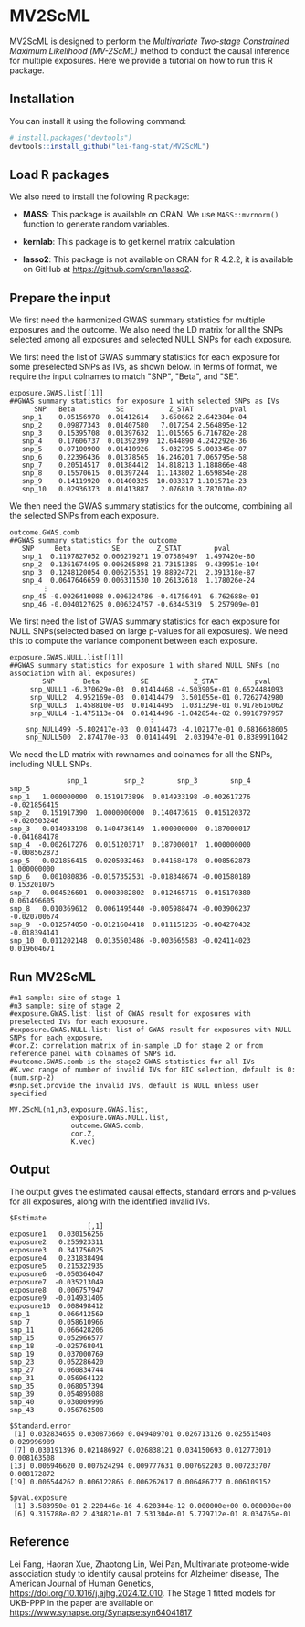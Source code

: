 # MV2ScML

MV2ScML is designed to perform the *Multivariate Two-stage Constrained Maximum Likelihood (MV-2ScML)* method to conduct the causal inference for multiple exposures. Here we provide a tutorial on how to run this R package.

## Installation
You can install it using the following command:
```r
# install.packages("devtools")
devtools::install_github("lei-fang-stat/MV2ScML")
```
## Load R packages
We also need to install the following R package:

- **MASS**: This package is available on CRAN. We use `MASS::mvrnorm()`
  function to generate random variables.
- **kernlab**: This package is to get kernel matrix calculation  
  
- **lasso2**: This package is not available on CRAN for R 4.2.2, it is available on GitHub at https://github.com/cran/lasso2.

## Prepare the input 
We first need the harmonized GWAS summary statistics for multiple exposures and the outcome. We also need the LD matrix for all the SNPs selected among all exposures and selected NULL SNPs for each exposure.

We first need the list of GWAS summary statistics for each exposure for some preselected SNPs as IVs, as shown below. In terms of format, we require the input colnames to match "SNP", "Beta", and "SE". 
```
exposure.GWAS.list[[1]]
##GWAS summary statistics for exposure 1 with selected SNPs as IVs
      SNP   Beta          SE           Z_STAT         pval
   snp_1    0.05156978  0.01412614   3.650662 2.642384e-04
   snp_2    0.09877343  0.01407580   7.017254 2.564895e-12
   snp_3    0.15395708  0.01397632  11.015565 6.716782e-28
   snp_4    0.17606737  0.01392399  12.644890 4.242292e-36
   snp_5    0.07100900  0.01410926   5.032795 5.003345e-07
   snp_6    0.22396436  0.01378565  16.246201 7.065795e-58
   snp_7    0.20514517  0.01384412  14.818213 1.188866e-48
   snp_8    0.15570615  0.01397244  11.143802 1.659854e-28
   snp_9    0.14119920  0.01400325  10.083317 1.101571e-23
   snp_10   0.02936373  0.01413887   2.076810 3.787010e-02
```
We then need the GWAS summary statistics for the outcome, combining all the selected SNPs from each exposure.
```
outcome.GWAS.comb
##GWAS summary statistics for the outcome
   SNP     Beta          SE         Z_STAT        pval
   snp_1  0.1197827052 0.006279271 19.07589497  1.497420e-80
   snp_2  0.1361674495 0.006265898 21.73151385  9.439951e-104
   snp_3  0.1248120054 0.006275351 19.88924721  2.391318e-87
   snp_4  0.0647646659 0.006311530 10.26132618  1.178026e-24
        ⋮
   snp_45 -0.0026410088 0.006324786 -0.41756491  6.762688e-01
   snp_46 -0.0040127625 0.006324757 -0.63445319  5.257909e-01
```
We first need the list of GWAS summary statistics for each exposure for NULL SNPs(selected based on large p-values for all exposures). We need this to compute the variance component between each exposure.
```
exposure.GWAS.NULL.list[[1]]
##GWAS summary statistics for exposure 1 with shared NULL SNPs (no association with all exposures)
        SNP       Beta          SE           Z_STAT         pval
     snp_NULL1 -6.370629e-03  0.01414468 -4.503905e-01 0.6524484093
     snp_NULL2  4.952169e-03  0.01414479  3.501055e-01 0.7262742980
     snp_NULL3  1.458810e-03  0.01414495  1.031329e-01 0.9178616062
     snp_NULL4 -1.475113e-04  0.01414496 -1.042854e-02 0.9916797957
                                  ⋮
    snp_NULL499 -5.802417e-03  0.01414473 -4.102177e-01 0.6816638605
    snp_NULL500  2.874170e-03  0.01414491  2.031947e-01 0.8389911042
```

We need the LD matrix with rownames and colnames for all the SNPs, including NULL SNPs.
```
              snp_1         snp_2        snp_3        snp_4        snp_5
snp_1   1.000000000  0.1519173896  0.014933198 -0.002617276 -0.021856415
snp_2   0.151917390  1.0000000000  0.140473615  0.015120372 -0.020503246
snp_3   0.014933198  0.1404736149  1.000000000  0.187000017 -0.041684178
snp_4  -0.002617276  0.0151203717  0.187000017  1.000000000 -0.008562873
snp_5  -0.021856415 -0.0205032463 -0.041684178 -0.008562873  1.000000000
snp_6   0.001080836 -0.0157352531 -0.018348674 -0.001580189  0.153201075
snp_7  -0.004526601 -0.0003082802  0.012465715 -0.015170380  0.061496605
snp_8   0.010369612  0.0061495440 -0.005988474 -0.003906237 -0.020700674
snp_9  -0.012574050 -0.0121604418  0.011151235 -0.004270432 -0.018394141
snp_10  0.011202148  0.0135503486 -0.003665583 -0.024114023  0.019604671
```

## Run MV2ScML
```
#n1 sample: size of stage 1
#n3 sample: size of stage 2
#exposure.GWAS.list: list of GWAS result for exposures with preselected IVs for each exposure.
#exposure.GWAS.NULL.list: list of GWAS result for exposures with NULL SNPs for each exposure.
#cor.Z: correlation matrix of in-sample LD for stage 2 or from reference panel with colnames of SNPs id.
#outcome.GWAS.comb is the stage2 GWAS statistics for all IVs 
#K.vec range of number of invalid IVs for BIC selection, default is 0:(num.snp-2)
#snp.set.provide the invalid IVs, default is NULL unless user specified

MV.2ScML(n1,n3,exposure.GWAS.list,
               exposure.GWAS.NULL.list,
               outcome.GWAS.comb,
               cor.Z,
               K.vec)
```
## Output 
The output gives the estimated causal effects, standard errors and p-values for all exposures, along with the identified invalid IVs. 
```
$Estimate
                   [,1]
exposure1   0.030156256
exposure2   0.255923311
exposure3   0.341756025
exposure4   0.231838494
exposure5   0.215322935
exposure6  -0.050364047
exposure7  -0.035213049
exposure8   0.006757947
exposure9  -0.014931405
exposure10  0.008498412
snp_1       0.066412569
snp_7       0.058610966
snp_11      0.066428206
snp_15      0.052966577
snp_18     -0.025768041
snp_19      0.037000769
snp_23      0.052286420
snp_27      0.060834744
snp_31      0.056964122
snp_35      0.068057394
snp_39      0.054895088
snp_40      0.030009996
snp_43      0.056762508

$Standard.error
 [1] 0.032834655 0.030873660 0.049409701 0.026713126 0.025515408 0.029996989
 [7] 0.030191396 0.021486927 0.026838121 0.034150693 0.012773010 0.008163508
[13] 0.006946620 0.007624294 0.009777631 0.007692203 0.007233707 0.008172872
[19] 0.006544262 0.006122865 0.006262617 0.006486777 0.006109152

$pval.exposure
 [1] 3.583950e-01 2.220446e-16 4.620304e-12 0.000000e+00 0.000000e+00
 [6] 9.315788e-02 2.434821e-01 7.531304e-01 5.779712e-01 8.034765e-01
```
## Reference
Lei Fang, Haoran Xue, Zhaotong Lin, Wei Pan,
Multivariate proteome-wide association study to identify causal proteins for Alzheimer disease,
The American Journal of Human Genetics,
https://doi.org/10.1016/j.ajhg.2024.12.010.
The Stage 1 fitted models for UKB-PPP in the paper are available on https://www.synapse.org/Synapse:syn64041817 
